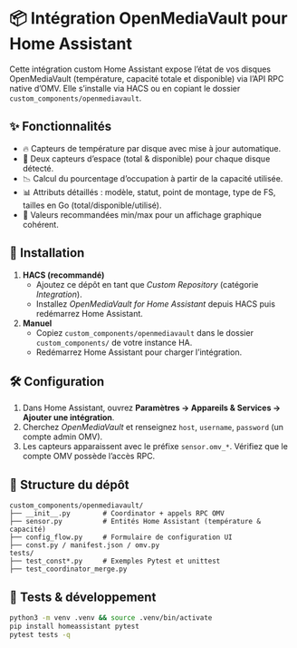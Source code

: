 # 📦 Intégration OpenMediaVault pour Home Assistant

Cette intégration custom Home Assistant expose l’état de vos disques OpenMediaVault (température, capacité totale et disponible) via l’API RPC native d’OMV. Elle s’installe via HACS ou en copiant le dossier `custom_components/openmediavault`.

## ✨ Fonctionnalités
- 🔥 Capteurs de température par disque avec mise à jour automatique.
- 💾 Deux capteurs d’espace (total & disponible) pour chaque disque détecté.
- 📉 Calcul du pourcentage d’occupation à partir de la capacité utilisée.
- 📊 Attributs détaillés : modèle, statut, point de montage, type de FS, tailles en Go (total/disponible/utilisé).
- 🎯 Valeurs recommandées min/max pour un affichage graphique cohérent.

## 🚀 Installation
1. **HACS (recommandé)**  
   - Ajoutez ce dépôt en tant que *Custom Repository* (catégorie *Integration*).  
   - Installez *OpenMediaVault for Home Assistant* depuis HACS puis redémarrez Home Assistant.
2. **Manuel**  
   - Copiez `custom_components/openmediavault` dans le dossier `custom_components/` de votre instance HA.  
   - Redémarrez Home Assistant pour charger l’intégration.

## 🛠 Configuration
1. Dans Home Assistant, ouvrez **Paramètres → Appareils & Services → Ajouter une intégration**.  
2. Cherchez *OpenMediaVault* et renseignez `host`, `username`, `password` (un compte admin OMV).  
3. Les capteurs apparaissent avec le préfixe `sensor.omv_*`. Vérifiez que le compte OMV possède l’accès RPC.

## 📁 Structure du dépôt
```
custom_components/openmediavault/
├── __init__.py        # Coordinator + appels RPC OMV
├── sensor.py          # Entités Home Assistant (température & capacité)
├── config_flow.py     # Formulaire de configuration UI
├── const.py / manifest.json / omv.py
tests/
├── test_const*.py     # Exemples Pytest et unittest
├── test_coordinator_merge.py
```

## 🧪 Tests & développement
```bash
python3 -m venv .venv && source .venv/bin/activate
pip install homeassistant pytest
pytest tests -q
```
